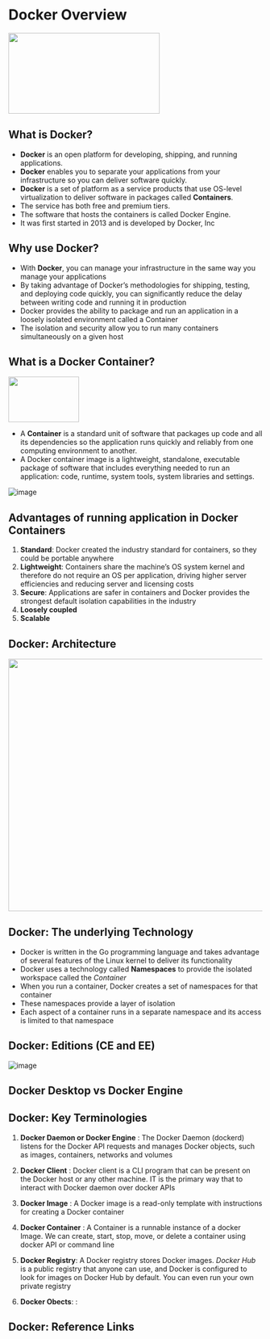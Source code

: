 # Docker Overview
<img src="https://user-images.githubusercontent.com/121426292/229050098-c94ddecd-b438-476d-a932-7485e10a9900.png" data-canonical-src="https://user-images.githubusercontent.com/121426292/229050098-c94ddecd-b438-476d-a932-7485e10a9900.png" width="300" height="160" />


## What is Docker?
   - **Docker** is an open platform for developing, shipping, and running applications.
   - **Docker** enables you to separate your applications from your infrastructure so you can deliver software quickly.
   - **Docker** is a set of platform as a service products that use OS-level virtualization to deliver software in packages called **Containers**.
   - The service has both free and premium tiers. 
   - The software that hosts the containers is called Docker Engine. 
   - It was first started in 2013 and is developed by Docker, Inc


## Why use Docker?
   - With **Docker**, you can manage your infrastructure in the same way you manage your applications
   - By taking advantage of Docker’s methodologies for shipping, testing, and deploying code quickly, you can significantly reduce the delay between writing code and running it in production
   - Docker provides the ability to package and run an application in a loosely isolated environment called a Container
   - The isolation and security allow you to run many containers simultaneously on a given host


## What is a Docker Container?
<img src="https://user-images.githubusercontent.com/121426292/229057732-3942c29f-70ec-4aa0-9a4a-481d83fa3ed7.png" data-canonical-src="[https://user-images.githubusercontent.com/121426292/229050098-c94ddecd-b438-476d-a932-7485e10a9900.png](https://user-images.githubusercontent.com/121426292/229057732-3942c29f-70ec-4aa0-9a4a-481d83fa3ed7.png)" width="140" height="90" />

   - A **Container** is a standard unit of software that packages up code and all its dependencies so the application runs quickly and reliably from one computing environment to another. 
   - A Docker container image is a lightweight, standalone, executable package of software that includes everything needed to run an application: code, runtime, system tools, system libraries and settings.
   
![image](https://user-images.githubusercontent.com/121426292/229056677-9e84fed7-d02c-49f7-b26b-40743a9eab63.png)

## Advantages of running application in Docker Containers
   1. **Standard**: Docker created the industry standard for containers, so they could be portable anywhere
   2. **Lightweight**: Containers share the machine’s OS system kernel and therefore do not require an OS per application, driving higher server efficiencies and reducing server and licensing costs
   3. **Secure**: Applications are safer in containers and Docker provides the strongest default isolation capabilities in the industry
   4. **Loosely coupled**
   5. **Scalable**


## Docker: Architecture
<img src="https://user-images.githubusercontent.com/121426292/229060643-2c4f6083-20c2-4e61-9be0-b218bb2ac663.png" data-canonical-src="[https://user-images.githubusercontent.com/121426292/229060643-2c4f6083-20c2-4e61-9be0-b218bb2ac663.png]([https://user-images.githubusercontent.com/121426292/229057732-3942c29f-70ec-4aa0-9a4a-481d83fa3ed7.png](https://user-images.githubusercontent.com/121426292/229060643-2c4f6083-20c2-4e61-9be0-b218bb2ac663.png))" width="800" height="500" />


## Docker: The underlying Technology
   - Docker is written in the Go programming language and takes advantage of several features of the Linux kernel to deliver its functionality
   - Docker uses a technology called **Namespaces** to provide the isolated workspace called the *Container*
   - When you run a container, Docker creates a set of namespaces for that container
   - These namespaces provide a layer of isolation
   - Each aspect of a container runs in a separate namespace and its access is limited to that namespace


## Docker: Editions (CE and EE)
![image](https://user-images.githubusercontent.com/121426292/229061927-d0ae0010-9aab-4b48-a672-eb2b696bade8.png )


## Docker Desktop vs Docker Engine

## Docker: Key Terminologies
   1. **Docker Daemon or Docker Engine** : The Docker Daemon (dockerd) listens for the Docker API requests and manages Docker objects, such as images, containers, networks and volumes

   2. **Docker Client** : Docker client is a CLI program that can be present on the Docker host or any other machine. IT is the primary way that to interact with Docker daemon over docker APIs

   3. **Docker Image** : A Docker image is a read-only template with instructions for creating a Docker container

   4. **Docker Container** : A Container is a runnable instance of a docker Image. We can create, start, stop, move, or delete a container using docker API or command line
   5. **Docker Registry**: A Docker registry stores Docker images. *Docker Hub*  is a public registry that anyone can use, and Docker is configured to look for images on Docker Hub by default. You can even run your own private registry
   
   6. **Docker Obects**: : 
   
   

   
## Docker: Reference Links
